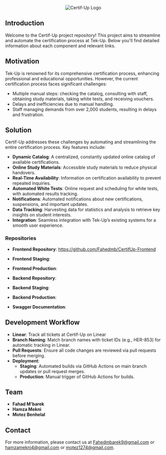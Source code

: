 <p align="center">
  <img src="https://github.com/Fahedmb/CertifUp-Frontend/blob/main/src/assets/images/logos/certifup%20Logo%20Small.png" alt="Certif-Up Logo" />
</p>

## Introduction
Welcome to the Certif-Up project repository! This project aims to streamline and automate the certification process at Tek-Up. Below you'll find detailed information about each component and relevant links.

## Motivation
Tek-Up is renowned for its comprehensive certification process, enhancing professional and educational opportunities. However, the current certification process faces significant challenges:
- Multiple manual steps: checking the catalog, consulting with staff, obtaining study materials, taking white tests, and receiving vouchers.
- Delays and inefficiencies due to manual handling.
- Staff managing demands from over 2,000 students, resulting in delays and frustration.

## Solution
Certif-Up addresses these challenges by automating and streamlining the entire certification process. Key features include:
- **Dynamic Catalog**: A centralized, constantly updated online catalog of available certifications.
- **Online Study Materials**: Accessible study materials to reduce physical handovers.
- **Real-Time Availability**: Information on certification availability to prevent repeated inquiries.
- **Automated White Tests**: Online request and scheduling for white tests, with automated results tracking.
- **Notifications**: Automated notifications about new certifications, suspensions, and important updates.
- **Data Tracking**: Harvesting data for statistics and analysis to retrieve key insights on student interests.
- **Integration**: Seamless integration with Tek-Up’s existing systems for a smooth user experience.


### Repositories
- **Frontend Repository**: https://github.com/Fahedmb/CertifUp-Frontend
- **Frontend Staging**: 
- **Frontend Production**: 
  
- **Backend Repository**:
- **Backend Staging**: 
- **Backend Production**: 

- **Swagger Documentation**: 

## Development Workflow
- **Linear**: Track all tickets at Certif-Up on Linear
- **Branch Naming**: Match branch names with ticket IDs (e.g., HER-853) for automatic tracking in Linear.
- **Pull Requests**: Ensure all code changes are reviewed via pull requests before merging.
- **Deployment**:
  - **Staging**: Automated builds via GitHub Actions on main branch updates or pull request merges.
  - **Production**: Manual trigger of GitHub Actions for builds.

## Team
- **Fahad M'barek**
- **Hamza Mekni**
- **Motez Benhelal**

## Contact
For more information, please contact us at Fahedmbarek9@gmail.com or hamzamekni4@gmail.com or motez1274@gmail.com.
